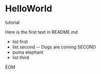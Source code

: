 # HelloWorld
tutorial

Here is the first text in README.md

* list first
* list second -- Dogs are coming SECOND
* puma elephant
* list third

EOM
